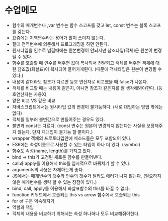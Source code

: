 # 수업메모
* 함수의 매개변수나 ,var 변수는 함수 스코프를 갖고 let, const 변수는 블록 스코프를 갖는다.
* 요즘에는 지역변수라는 용어가 많이 쓰이지 않는다.
* 절대 전역변수에 의존해서 프로그래밍을 하면 안된다. 
* 원시타입을 인수로 넘길때에는 원본변경이 안되지만 참조타입(객체)은 원본이 변경될 수 있다.
* 함수를 호출할 때 인수를 써주면 값이 복사되서 전달되고 객체를 써주면 객체에 대한 참조값(화살표)이 복사되어 들어가게된다. (때문에 객체타입은 원본이 변경될 수 있다.)
* 내용이 같더라도 참조가 다르면 등호 연산자로 비교했을 때 false가 나온다.
* 객체를 비교할 때는 내용이 같은지, 아니면 참조가 같은지를 잘 생각해봐야한다. (등호연산자는 사용X)
* 얕은 비교 VS 깊은 비교
* 자바스크립트에서는 원시타입 값의 변경이 불가능하다. (새로 대입하는 방법 밖에는 없다)
* 객체를 일부러 불변값으로 만들어주는 경우도 있다.
* 불변과 const는 다르다. (const 변수는 원본이 변경되지 않는다는 사실을 보장해주지 않는다. 단지 재대입이 불가능 할 뿐이다.)
* wrapper 객체의 프로토타입안에 메소드들은 모두 포함되어 있다. 
* ES6에는 속성이름으로 사용할 수 있는 타입이 하나 더 있다. (symbol)
* 함수도 속성(name, length)를 가지고 있다. 
* bind -> this가 고정된 새로운 함수를 만들어낸다.
* call과 apply를 이용해서 this를 임시적으로 바꿔치기 할 수 있다.
* arguments의 사용은 자제하는게 좋다.
* JS에서는 매개변수의 갯수와 인수의 갯수가 달라도 에러가 나지 않는다. (필요하지 않은 매개변수를 생략 할 수 있는 장점이 있다.)
* bind, call, apply를 이용해서 화살표함수의 this를 바꿀 수 없다.
* function 키워드에서 호출되는 this vs arrow 함수에서 호출되는 this 
* for of 구문 익숙해지기
* 역할과 책임 
* 객체의 내용을 비교하기 위해서는 속성 하나하나 모두 비교해줘야한다.
